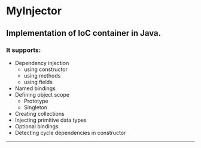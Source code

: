 # MyInjector
## Implementation of IoC container in Java.

### It supports:
* Dependency injection
    * using constructor
    * using methods
    * using fields
* Named bindings
* Defining object scope
    * Prototype
    * Singleton
* Creating collections 
* Injecting primitive data types
* Optional bindings
* Detecting cycle dependencies in constructor

***
